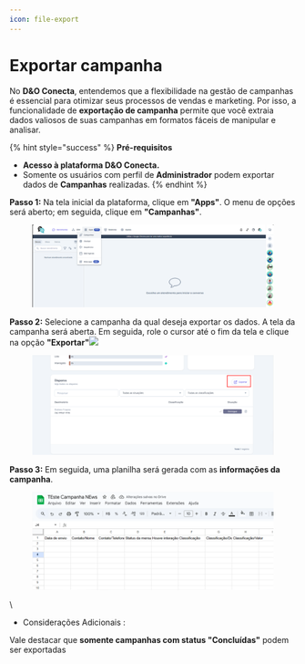 ```yaml
---
icon: file-export
---
```


# Exportar campanha

No **D\&O Conecta**, entendemos que a flexibilidade na gestão de campanhas é essencial para otimizar seus processos de vendas e marketing. Por isso, a funcionalidade de **exportação de campanha** permite que você extraia dados valiosos de suas campanhas em formatos fáceis de manipular e analisar.

{% hint style="success" %}
**Pré-requisitos**

* **Acesso à plataforma D\&O Conecta.**
* Somente os usuários com perfil de **Administrador** podem exportar dados de **Campanhas** realizadas.
{% endhint %}

**Passo 1:** Na tela inicial da plataforma, clique em **"Apps"**. O menu de opções será aberto; em seguida, clique em **"Campanhas"**.

<figure><img src="../../../../.gitbook/assets/image (664).png" alt=""><figcaption></figcaption></figure>

**Passo 2:** Selecione a campanha da qual deseja exportar os dados. A tela da campanha será aberta. Em seguida, role o cursor até o fim da tela e clique na opção **"Exportar"**![](https://docs.helena.app/~gitbook/image?url=https%3A%2F%2F3176979156-files.gitbook.io%2F%7E%2Ffiles%2Fv0%2Fb%2Fgitbook-x-prod.appspot.com%2Fo%2Fspaces%252F3HTAyLM7hzj1t6Nt4ii2%252Fuploads%252FlcdL94EqwX6xViI4ietk%252F1.png%3Falt%3Dmedia\&width=300\&dpr=4\&quality=100\&sign=5172f1fd\&sv=2)

<figure><img src="../../../../.gitbook/assets/image (665).png" alt=""><figcaption></figcaption></figure>

**Passo 3:** Em seguida, uma planilha será gerada com as **informações da campanha**.

<figure><img src="../../../../.gitbook/assets/image (666).png" alt=""><figcaption></figcaption></figure>

\


* Considerações Adicionais :&#x20;

Vale destacar que **somente campanhas com status "Concluídas"** podem ser exportadas
